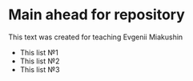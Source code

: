 # Main ahead for repository
This text was created for teaching Evgenii Miakushin


- This list №1
- This list №2
- This list №3
